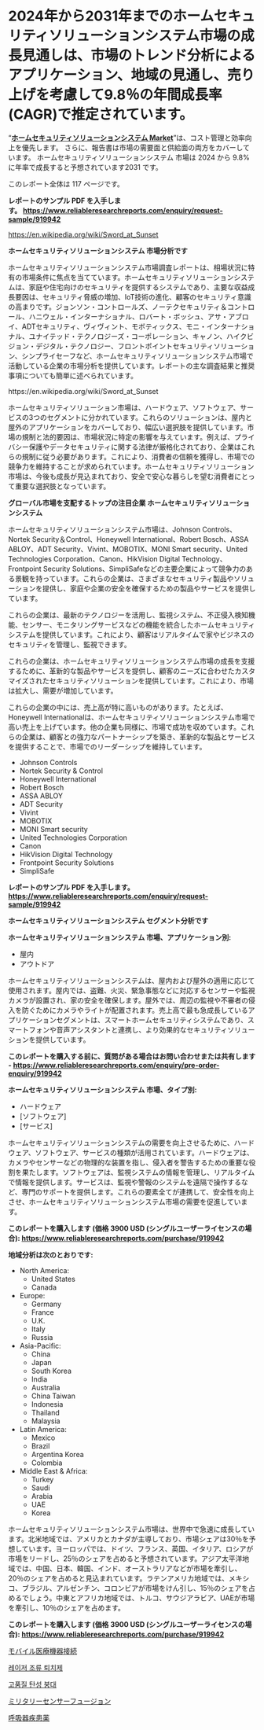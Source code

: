 <p><h1>2024年から2031年までのホームセキュリティソリューションシステム市場の成長見通しは、市場のトレンド分析によるアプリケーション、地域の見通し、売り上げを考慮して9.8％の年間成長率(CAGR)で推定されています。</h1></p><p>&ldquo;<strong><a href="https://www.reliableresearchreports.com/home-security-solution-systems-r919942">ホームセキュリティソリューションシステム Market</a></strong>&rdquo;は、コスト管理と効率向上を優先します。 さらに、報告書は市場の需要面と供給面の両方をカバーしています。 ホームセキュリティソリューションシステム 市場は 2024 から 9.8% に年率で成長すると予想されています2031 です。</p>
<p>このレポート全体は 117 ページです。</p>
<p><strong>レポートのサンプル PDF を入手します。&nbsp;<a href="https://www.reliableresearchreports.com/enquiry/request-sample/919942">https://www.reliableresearchreports.com/enquiry/request-sample/919942</a></strong></p>
<p><a href="https://en.wikipedia.org/wiki/Sword_at_Sunset">https://en.wikipedia.org/wiki/Sword_at_Sunset</a></p>
<p><strong>ホームセキュリティソリューションシステム 市場分析です</strong></p>
<p><p>ホームセキュリティソリューションシステム市場調査レポートは、相場状況に特有の市場条件に焦点を当てています。ホームセキュリティソリューションシステムは、家庭や住宅向けのセキュリティを提供するシステムであり、主要な収益成長要因は、セキュリティ脅威の増加、IoT技術の進化、顧客のセキュリティ意識の高まりです。ジョンソン・コントロールズ、ノーテクセキュリティ＆コントロール、ハニウェル・インターナショナル、ロバート・ボッシュ、アサ・アブロイ、ADTセキュリティ、ヴィヴィント、モボティックス、モニ・インターナショナル、ユナイテッド・テクノロジーズ・コーポレーション、キャノン、ハイクビジョン・デジタル・テクノロジー、フロントポイントセキュリティソリューション、シンプライセーフなど、ホームセキュリティソリューションシステム市場で活動している企業の市場分析を提供しています。レポートの主な調査結果と推奨事項についても簡単に述べられています。</p></p>
<p>https://en.wikipedia.org/wiki/Sword_at_Sunset</p>
<p><p>ホームセキュリティソリューション市場は、ハードウェア、ソフトウェア、サービスの3つのセグメントに分かれています。これらのソリューションは、屋内と屋外のアプリケーションをカバーしており、幅広い選択肢を提供しています。市場の規制と法的要因は、市場状況に特定の影響を与えています。例えば、プライバシー保護やデータセキュリティに関する法律が厳格化されており、企業はこれらの規制に従う必要があります。これにより、消費者の信頼を獲得し、市場での競争力を維持することが求められています。ホームセキュリティソリューション市場は、今後も成長が見込まれており、安全で安心な暮らしを望む消費者にとって重要な選択肢となっています。</p></p>
<p><strong>グローバル市場を支配するトップの注目企業 ホームセキュリティソリューションシステム</strong></p>
<p><p>ホームセキュリティソリューションシステム市場は、Johnson Controls、Nortek Security＆Control、Honeywell International、Robert Bosch、ASSA ABLOY、ADT Security、Vivint、MOBOTIX、MONI Smart security、United Technologies Corporation、Canon、HikVision Digital Technology、Frontpoint Security Solutions、SimpliSafeなどの主要企業によって競争力のある景観を持っています。これらの企業は、さまざまなセキュリティ製品やソリューションを提供し、家庭や企業の安全を確保するための製品やサービスを提供しています。</p><p>これらの企業は、最新のテクノロジーを活用し、監視システム、不正侵入検知機能、センサー、モニタリングサービスなどの機能を統合したホームセキュリティシステムを提供しています。これにより、顧客はリアルタイムで家やビジネスのセキュリティを管理し、監視できます。</p><p>これらの企業は、ホームセキュリティソリューションシステム市場の成長を支援するために、革新的な製品やサービスを提供し、顧客のニーズに合わせたカスタマイズされたセキュリティソリューションを提供しています。これにより、市場は拡大し、需要が増加しています。</p><p>これらの企業の中には、売上高が特に高いものがあります。たとえば、Honeywell Internationalは、ホームセキュリティソリューションシステム市場で高い売上を上げています。他の企業も同様に、市場で成功を収めています。これらの企業は、顧客との強力なパートナーシップを築き、革新的な製品とサービスを提供することで、市場でのリーダーシップを維持しています。</p></p>
<p><ul><li>Johnson Controls</li><li>Nortek Security & Control</li><li>Honeywell International</li><li>Robert Bosch</li><li>ASSA ABLOY</li><li>ADT Security</li><li>Vivint</li><li>MOBOTIX</li><li>MONI Smart security</li><li>United Technologies Corporation</li><li>Canon</li><li>HikVision Digital Technology</li><li>Frontpoint Security Solutions</li><li>SimpliSafe</li></ul></p>
<p><strong>レポートのサンプル PDF を入手します。 <a href="https://www.reliableresearchreports.com/enquiry/request-sample/919942">https://www.reliableresearchreports.com/enquiry/request-sample/919942</a></strong></p>
<p><strong>ホームセキュリティソリューションシステム セグメント分析です</strong></p>
<p><strong>ホームセキュリティソリューションシステム 市場、アプリケーション別:</strong></p>
<p><ul><li>屋内</li><li>アウトドア</li></ul></p>
<p><p>ホームセキュリティソリューションシステムは、屋内および屋外の適用に応じて使用されます。屋内では、盗難、火災、緊急事態などに対応するセンサーや監視カメラが設置され、家の安全を確保します。屋外では、周辺の監視や不審者の侵入を防ぐためにカメラやライトが配置されます。売上高で最も急成長しているアプリケーションセグメントは、スマートホームセキュリティシステムであり、スマートフォンや音声アシスタントと連携し、より効果的なセキュリティソリューションを提供しています。</p></p>
<p><strong>このレポートを購入する前に、質問がある場合はお問い合わせまたは共有します - <a href="https://www.reliableresearchreports.com/enquiry/pre-order-enquiry/919942">https://www.reliableresearchreports.com/enquiry/pre-order-enquiry/919942</a></strong></p>
<p><strong>ホームセキュリティソリューションシステム 市場、タイプ別:</strong></p>
<p><ul><li>ハードウェア</li><li>[ソフトウェア]</li><li>[サービス]</li></ul></p>
<p><p>ホームセキュリティソリューションシステムの需要を向上させるために、ハードウェア、ソフトウェア、サービスの種類が活用されています。ハードウェアは、カメラやセンサーなどの物理的な装置を指し、侵入者を警告するための重要な役割を果たします。ソフトウェアは、監視システムの情報を管理し、リアルタイムで情報を提供します。サービスは、監視や警報のシステムを遠隔で操作するなど、専門のサポートを提供します。これらの要素全てが連携して、安全性を向上させ、ホームセキュリティソリューションシステム市場の需要を促進しています。</p></p>
<p><strong>このレポートを購入します (価格 3900 USD (シングルユーザーライセンスの場合): <a href="https://www.reliableresearchreports.com/purchase/919942">https://www.reliableresearchreports.com/purchase/919942</a></strong></p>
<p><strong>地域分析は次のとおりです:</strong></p>
<p><ul>
    <li>
        North America:
        <ul>
            <li>United States</li>
            <li>Canada</li>
        </ul>
    </li>
    <li>
        Europe:
        <ul>
            <li>Germany</li>
            <li>France</li>
            <li>U.K.</li>
            <li>Italy</li>
            <li>Russia</li>
        </ul>
    </li>
    <li>
        Asia-Pacific:
        <ul>
            <li>China</li>
            <li>Japan</li>
            <li>South Korea</li>
            <li>India</li>
            <li>Australia</li>
            <li>China Taiwan</li>
            <li>Indonesia</li>
            <li>Thailand</li>
            <li>Malaysia</li>
        </ul>
    </li>
    <li>
        Latin America:
        <ul>
            <li>Mexico</li>
            <li>Brazil</li>
            <li>Argentina Korea</li>
            <li>Colombia</li>
        </ul>
    </li>
    <li>
        Middle East & Africa:
        <ul>
            <li>Turkey</li>
            <li>Saudi</li>
            <li>Arabia</li>
            <li>UAE</li>
            <li>Korea</li>
        </ul>
    </li>
    </ul></p>
<p><p>ホームセキュリティソリューションシステム市場は、世界中で急速に成長しています。北米地域では、アメリカとカナダが主導しており、市場シェアは30％を予想しています。ヨーロッパでは、ドイツ、フランス、英国、イタリア、ロシアが市場をリードし、25％のシェアを占めると予想されています。アジア太平洋地域では、中国、日本、韓国、インド、オーストラリアなどが市場を牽引し、20％のシェアを占めると見込まれています。ラテンアメリカ地域では、メキシコ、ブラジル、アルゼンチン、コロンビアが市場をけん引し、15％のシェアを占めるでしょう。中東とアフリカ地域では、トルコ、サウジアラビア、UAEが市場を牽引し、10％のシェアを占めます。</p></p>
<p><strong>このレポートを購入します (価格 3900 USD (シングルユーザーライセンスの場合): <a href="https://www.reliableresearchreports.com/purchase/919942">https://www.reliableresearchreports.com/purchase/919942</a></strong></p>
<p><p><a href="https://github.com/schmahlson/Market-Research-Report-List-3/blob/main/529309581818.md">モバイル医療機器接続</a></p><p><a href="https://github.com/rcabello548/Market-Research-Report-List-3/blob/main/8621674101478.md">레이저 조류 퇴치제</a></p><p><a href="https://github.com/KellyLyncyh543964/Market-Research-Report-List-3/blob/main/2122632101477.md">고품질 탄성 붕대</a></p><p><a href="https://github.com/zjkmgcs938405/Market-Research-Report-List-4/blob/main/988767981816.md">ミリタリーセンサーフュージョン</a></p><p><a href="https://github.com/roulaayoub-saad/Market-Research-Report-List-3/blob/main/637874981817.md">呼吸器疾患薬</a></p></p>